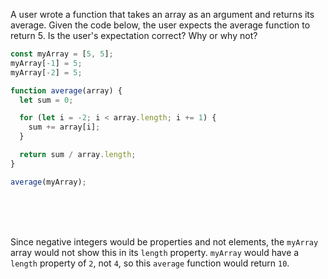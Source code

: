 A user wrote a function that takes an array as an argument and returns its average. Given the code below, the user expects the average function to return 5. Is the user's expectation correct? Why or why not?

```js
const myArray = [5, 5];
myArray[-1] = 5;
myArray[-2] = 5;

function average(array) {
  let sum = 0;

  for (let i = -2; i < array.length; i += 1) {
    sum += array[i];
  }

  return sum / array.length;
}

average(myArray);
```

<br>
<br>
<br>

Since negative integers would be properties and not elements, the `myArray` array would not show this in its `length` property. `myArray` would have a `length` property of `2`, not `4`, so this `average` function would return `10`.
